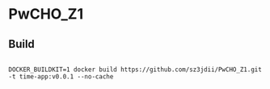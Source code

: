 # PwCHO_Z1


## Build

```

DOCKER_BUILDKIT=1 docker build https://github.com/sz3jdii/PwCHO_Z1.git -t time-app:v0.0.1 --no-cache

```
